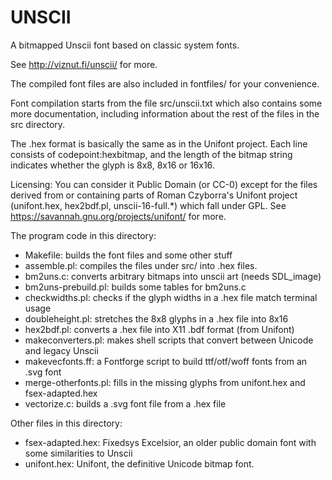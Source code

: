 # UNSCII

A bitmapped Unscii font based on classic system fonts.

See http://viznut.fi/unscii/ for more.

The compiled font files are also included in fontfiles/ for your
convenience.

Font compilation starts from the file src/unscii.txt which also contains
some more documentation, including information about the rest of the files
in the src directory.

The .hex format is basically the same as in the Unifont project. Each line
consists of codepoint:hexbitmap, and the length of the bitmap string
indicates whether the glyph is 8x8, 8x16 or 16x16.

Licensing: You can consider it Public Domain (or CC-0) except for the files
derived from or containing parts of Roman Czyborra's Unifont project
(unifont.hex, hex2bdf.pl, unscii-16-full.*) which fall under GPL. See
https://savannah.gnu.org/projects/unifont/ for more.

The program code in this directory:
- Makefile: builds the font files and some other stuff
- assemble.pl: compiles the files under src/ into .hex files.
- bm2uns.c: converts arbitrary bitmaps into unscii art (needs SDL_image)
- bm2uns-prebuild.pl: builds some tables for bm2uns.c
- checkwidths.pl: checks if the glyph widths in a .hex file match terminal usage
- doubleheight.pl: stretches the 8x8 glyphs in a .hex file into 8x16
- hex2bdf.pl: converts a .hex file into X11 .bdf format (from Unifont)
- makeconverters.pl: makes shell scripts that convert between Unicode and legacy Unscii
- makevecfonts.ff: a Fontforge script to build ttf/otf/woff fonts from an .svg font
- merge-otherfonts.pl: fills in the missing glyphs from unifont.hex and fsex-adapted.hex
- vectorize.c: builds a .svg font file from a .hex file

Other files in this directory:
- fsex-adapted.hex: Fixedsys Excelsior, an older public domain font with some similarities to Unscii
- unifont.hex: Unifont, the definitive Unicode bitmap font.
